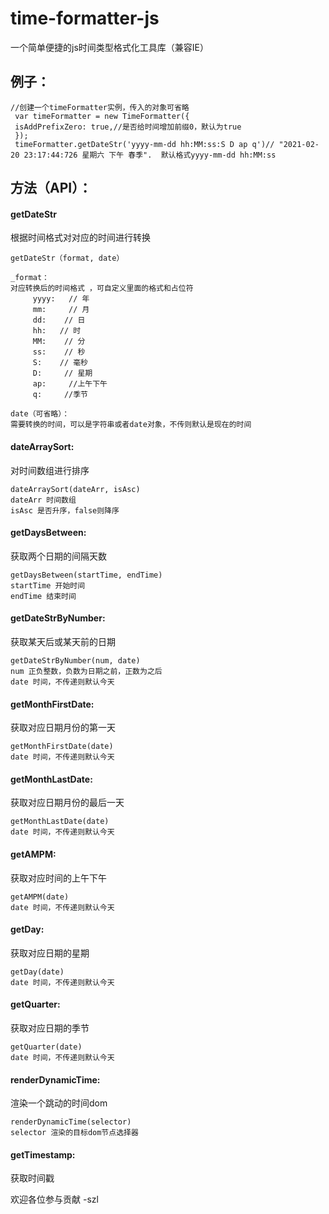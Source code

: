 # time-formatter-js
一个简单便捷的js时间类型格式化工具库（兼容IE）
## 例子：
```
//创建一个timeFormatter实例，传入的对象可省略
 var timeFormatter = new TimeFormatter({
 isAddPrefixZero: true,//是否给时间增加前缀0，默认为true
 });
 timeFormatter.getDateStr('yyyy-mm-dd hh:MM:ss:S D ap q')// "2021-02-20 23:17:44:726 星期六 下午 春季".  默认格式yyyy-mm-dd hh:MM:ss
```
## 方法（API）：
#### getDateStr 
根据时间格式对对应的时间进行转换
 ```
getDateStr（format, date）

 _format：
 对应转换后的时间格式 ，可自定义里面的格式和占位符
      yyyy:   // 年
      mm:     // 月
      dd:    // 日
      hh:   // 时
      MM:    // 分
      ss:    // 秒
      S:    // 毫秒
      D:     // 星期
      ap:     //上午下午
      q:     //季节
  
 date（可省略）：
 需要转换的时间，可以是字符串或者date对象，不传则默认是现在的时间
 ```

#### dateArraySort:
对时间数组进行排序
```
dateArraySort(dateArr, isAsc)
dateArr 时间数组
isAsc 是否升序，false则降序
```
#### getDaysBetween:
 获取两个日期的间隔天数
 ```
 getDaysBetween(startTime, endTime)
 startTime 开始时间
 endTime 结束时间
 ```
#### getDateStrByNumber:
获取某天后或某天前的日期
```
getDateStrByNumber(num, date)
num 正负整数，负数为日期之前，正数为之后
date 时间，不传递则默认今天
```
#### getMonthFirstDate:
获取对应日期月份的第一天
```
getMonthFirstDate(date)
date 时间，不传递则默认今天
```
#### getMonthLastDate:
获取对应日期月份的最后一天
```
getMonthLastDate(date)
date 时间，不传递则默认今天
```
#### getAMPM:
获取对应时间的上午下午
```
getAMPM(date)
date 时间，不传递则默认今天
```
#### getDay: 
获取对应日期的星期
```
getDay(date)
date 时间，不传递则默认今天
```
#### getQuarter:
获取对应日期的季节
```
getQuarter(date)
date 时间，不传递则默认今天
```
#### renderDynamicTime:
渲染一个跳动的时间dom
```
renderDynamicTime(selector)
selector 渲染的目标dom节点选择器
```
#### getTimestamp: 
获取时间戳



欢迎各位参与贡献 -szl
